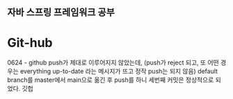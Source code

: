 ## 자바 스프링 프레임워크 공부

# Git-hub
0624 - github push가 제대로 이루어지지 않았는데, (push가 reject 되고, 또 어떤 경우는 everything up-to-date 라는 메시지가 뜨고 정작 push는 되지 않음)
default branch를 master에서 main으로 옮긴 후 push를 하니 세번째 커밋은 정상적으로 되었다.
깃헙 

